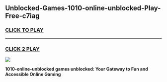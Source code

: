 
## Unblocked-Games-1010-online-unblocked-Play-Free-c7iag
<h3>
<a href="https://premium76.site?title=1010-online-unblocked&ref=23A">CLICK TO PLAY</a></h3>
<hr>

<h3>
<a href="https://premium76.site?title=1010-online-unblocked&ref=23A">CLICK 2 PLAY</a>
  
</h3>

<a href="https://premium76.site?title=1010-online-unblocked&ref=23A"><img src="https://clearcache.store/games.png"></a>


**1010-online-unblocked games unblocked: Your Gateway to Fun and Accessible Online Gaming**
